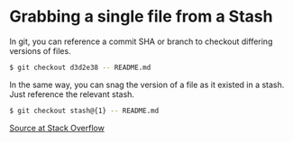 # Grabbing a single file from a Stash

In git, you can reference a commit SHA or branch to checkout differing
versions of files.

```bash
$ git checkout d3d2e38 -- README.md
```

In the same way, you can snag the version of a file as it existed in a
stash. Just reference the relevant stash.

```bash
$ git checkout stash@{1} -- README.md
```

[Source at Stack Overflow](http://stackoverflow.com/questions/1105253/how-would-i-extract-a-single-file-or-changes-to-a-file-from-a-git-stash)